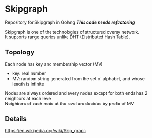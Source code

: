 # Skipgraph
Repository for Skipgraph in Golang
***This code needs refactoring***

Skipgraph is one of the technologies of structured overay network.  
It supports range queries unlike DHT (Distributed Hash Table).

## Topology
Each node has key and membership vector (MV)
- key: real number
- MV: random string generated from the set of alphabet, and whose length is infinite

Nodes are always ordered and every nodes except for both ends has 2 neighbors at each level  
Neighbors of each node at the level are decided by prefix of MV


## Details
https://en.wikipedia.org/wiki/Skip_graph
